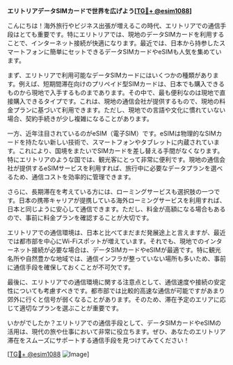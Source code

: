 **エリトリアデータSIMカードで世界を広げよう[[TG💪+ @esim1088](https://t.me/s/esim1088)]**

こんにちは！海外旅行やビジネス出張が増えるこの時代、エリトリアでの通信手段はとても重要です。特にエリトリアでは、現地のデータSIMカードを利用することで、インターネット接続が快適になります。最近では、日本から持参したスマートフォンに簡単にセットできるデータSIMカードやeSIMも人気を集めています。

まず、エリトリアで利用可能なデータSIMカードにはいくつかの種類があります。例えば、短期間滞在向けのプリペイド型SIMカードは、日本でも購入できるものから現地で入手するものまであります。その中で、最も便利なのは現地で直接購入できるタイプです。これは、現地の通信会社が提供するもので、現地の料金プランに基づいて利用できます。ただし、現地での言語や文化に慣れていない場合、契約手続きが少し複雑になることがあります。

一方、近年注目されているのがeSIM（電子SIM）です。eSIMは物理的なSIMカードを持たない新しい技術で、スマートフォンやタブレットに内蔵されています。これにより、国境をまたいでSIMカードを差し替える手間がなくなります。特にエリトリアのような国では、観光客にとって非常に便利です。現地の通信会社が提供するeSIMサービスを利用すれば、旅行中に必要なデータプランを選べるため、通信コストを効率的に管理できます。

さらに、長期滞在を考えている方には、ローミングサービスも選択肢の一つです。日本の携帯キャリアが提携している海外ローミングサービスを利用すれば、日本と同じように安心して通信できます。ただし、料金が高額になる場合もあるので、事前に料金プランを確認することが大切です。

エリトリアでの通信環境は、日本と比べてまだまだ発展途上と言えますが、最近では都市部を中心にWi-Fiスポットが増えています。それでも、現地でのインターネット接続が必要な場合は、データSIMカードやeSIMが最適です。特に観光名所や自然豊かな地域では、通信インフラが整っていない場所も多いため、事前に通信手段を確保しておくことが不可欠です。

最後に、エリトリアでの通信環境に関する注意点として、通信速度や接続の安定性についても考慮すべきです。都市部では比較的高速な通信が可能ですがあまり郊外に行くと信号が弱くなることがあります。そのため、滞在予定のエリアに応じて適切なプランを選ぶことが重要です。

いかがでしたか？エリトリアでの通信手段として、データSIMカードやeSIMの活用は、現代の旅や仕事において非常に役立ちます。ぜひ、あなたのエリトリア滞在をスムーズにサポートする通信手段を見つけてみてください！

[[TG💪+ @esim1088](https://t.me/s/esim1088) ![Image](https://i.postimg.cc/Y0z9fWf4/image.png)]